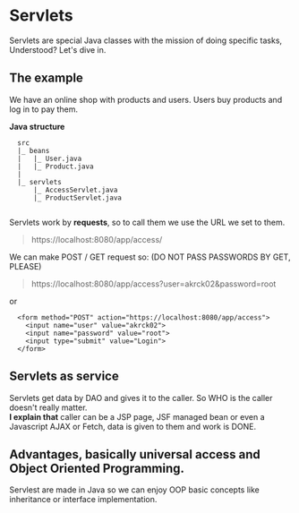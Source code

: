 # Servlets
Servlets are special Java classes with the mission of doing specific tasks, Understood? Let's dive in.

## The example
We have an online shop with products and users. Users buy products and log in to pay them.

**Java structure**
```
  src
  |_ beans
  |   |_ User.java
  |   |_ Product.java 
  |
  |_ servlets
      |_ AccessServlet.java
      |_ ProductServlet.java
      
```

Servlets work by **requests**, so to call them we use the URL we set to them.
> https://localhost:8080/app/access/

We can make POST / GET request so: (DO NOT PASS PASSWORDS BY GET, PLEASE)
> https://localhost:8080/app/access?user=akrck02&password=root <br>

or
```
  <form method="POST" action="https://localhost:8080/app/access">
    <input name="user" value="akrck02">
    <input name="password" value="root">
    <input type="submit" value="Login">
  </form>
```

## Servlets as service
Servlets get data by DAO and gives it to the caller. So WHO is the caller doesn't really matter.<br>
**I explain that** caller can be a JSP page, JSF managed bean or even a Javascript AJAX or Fetch, data is given to them and work is DONE.  

## Advantages, basically universal access and Object Oriented Programming.
Servlest are made in Java so we can enjoy OOP basic concepts like inheritance or interface implementation. 
